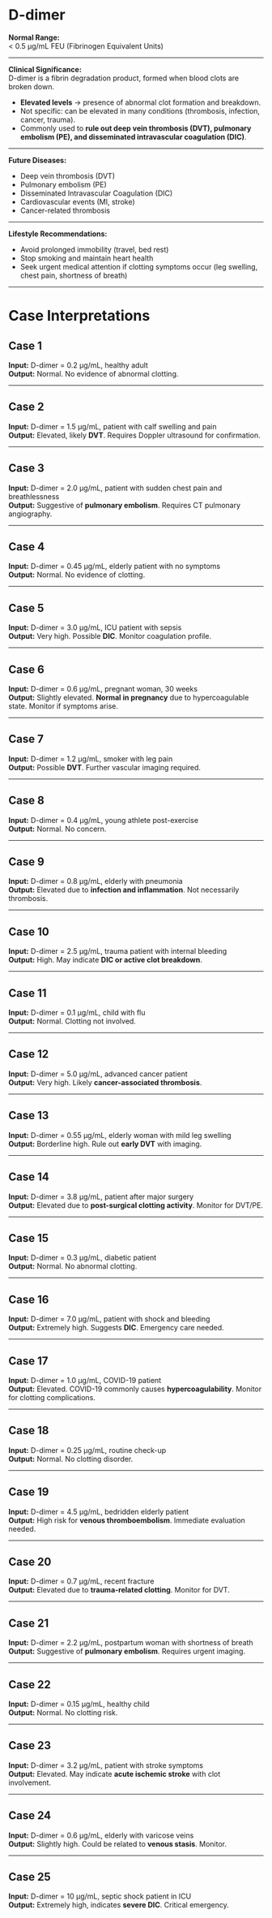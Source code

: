 # D-dimer

**Normal Range:**  
< 0.5 µg/mL FEU (Fibrinogen Equivalent Units)

---

**Clinical Significance:**  
D-dimer is a fibrin degradation product, formed when blood clots are broken down.  
- **Elevated levels** → presence of abnormal clot formation and breakdown.  
- Not specific: can be elevated in many conditions (thrombosis, infection, cancer, trauma).  
- Commonly used to **rule out deep vein thrombosis (DVT), pulmonary embolism (PE), and disseminated intravascular coagulation (DIC)**.  

---

**Future Diseases:**  
- Deep vein thrombosis (DVT)  
- Pulmonary embolism (PE)  
- Disseminated Intravascular Coagulation (DIC)  
- Cardiovascular events (MI, stroke)  
- Cancer-related thrombosis  

---

**Lifestyle Recommendations:**  
- Avoid prolonged immobility (travel, bed rest)  
- Stop smoking and maintain heart health  
- Seek urgent medical attention if clotting symptoms occur (leg swelling, chest pain, shortness of breath)  

---

# Case Interpretations

## Case 1  
**Input:** D-dimer = 0.2 µg/mL, healthy adult  
**Output:** Normal. No evidence of abnormal clotting.

---

## Case 2  
**Input:** D-dimer = 1.5 µg/mL, patient with calf swelling and pain  
**Output:** Elevated, likely **DVT**. Requires Doppler ultrasound for confirmation.

---

## Case 3  
**Input:** D-dimer = 2.0 µg/mL, patient with sudden chest pain and breathlessness  
**Output:** Suggestive of **pulmonary embolism**. Requires CT pulmonary angiography.

---

## Case 4  
**Input:** D-dimer = 0.45 µg/mL, elderly patient with no symptoms  
**Output:** Normal. No evidence of clotting.

---

## Case 5  
**Input:** D-dimer = 3.0 µg/mL, ICU patient with sepsis  
**Output:** Very high. Possible **DIC**. Monitor coagulation profile.

---

## Case 6  
**Input:** D-dimer = 0.6 µg/mL, pregnant woman, 30 weeks  
**Output:** Slightly elevated. **Normal in pregnancy** due to hypercoagulable state. Monitor if symptoms arise.

---

## Case 7  
**Input:** D-dimer = 1.2 µg/mL, smoker with leg pain  
**Output:** Possible **DVT**. Further vascular imaging required.

---

## Case 8  
**Input:** D-dimer = 0.4 µg/mL, young athlete post-exercise  
**Output:** Normal. No concern.

---

## Case 9  
**Input:** D-dimer = 0.8 µg/mL, elderly with pneumonia  
**Output:** Elevated due to **infection and inflammation**. Not necessarily thrombosis.

---

## Case 10  
**Input:** D-dimer = 2.5 µg/mL, trauma patient with internal bleeding  
**Output:** High. May indicate **DIC or active clot breakdown**.

---

## Case 11  
**Input:** D-dimer = 0.1 µg/mL, child with flu  
**Output:** Normal. Clotting not involved.

---

## Case 12  
**Input:** D-dimer = 5.0 µg/mL, advanced cancer patient  
**Output:** Very high. Likely **cancer-associated thrombosis**.

---

## Case 13  
**Input:** D-dimer = 0.55 µg/mL, elderly woman with mild leg swelling  
**Output:** Borderline high. Rule out **early DVT** with imaging.

---

## Case 14  
**Input:** D-dimer = 3.8 µg/mL, patient after major surgery  
**Output:** Elevated due to **post-surgical clotting activity**. Monitor for DVT/PE.

---

## Case 15  
**Input:** D-dimer = 0.3 µg/mL, diabetic patient  
**Output:** Normal. No abnormal clotting.

---

## Case 16  
**Input:** D-dimer = 7.0 µg/mL, patient with shock and bleeding  
**Output:** Extremely high. Suggests **DIC**. Emergency care needed.

---

## Case 17  
**Input:** D-dimer = 1.0 µg/mL, COVID-19 patient  
**Output:** Elevated. COVID-19 commonly causes **hypercoagulability**. Monitor for clotting complications.

---

## Case 18  
**Input:** D-dimer = 0.25 µg/mL, routine check-up  
**Output:** Normal. No clotting disorder.

---

## Case 19  
**Input:** D-dimer = 4.5 µg/mL, bedridden elderly patient  
**Output:** High risk for **venous thromboembolism**. Immediate evaluation needed.

---

## Case 20  
**Input:** D-dimer = 0.7 µg/mL, recent fracture  
**Output:** Elevated due to **trauma-related clotting**. Monitor for DVT.

---

## Case 21  
**Input:** D-dimer = 2.2 µg/mL, postpartum woman with shortness of breath  
**Output:** Suggestive of **pulmonary embolism**. Requires urgent imaging.

---

## Case 22  
**Input:** D-dimer = 0.15 µg/mL, healthy child  
**Output:** Normal. No clotting risk.

---

## Case 23  
**Input:** D-dimer = 3.2 µg/mL, patient with stroke symptoms  
**Output:** Elevated. May indicate **acute ischemic stroke** with clot involvement.

---

## Case 24  
**Input:** D-dimer = 0.6 µg/mL, elderly with varicose veins  
**Output:** Slightly high. Could be related to **venous stasis**. Monitor.

---

## Case 25  
**Input:** D-dimer = 10 µg/mL, septic shock patient in ICU  
**Output:** Extremely high, indicates **severe DIC**. Critical emergency.

